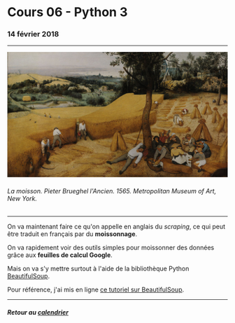 # Cours 06 - Python 3

### 14 février 2018

-----

![](/assets/bruegel-lancien-les-moissonneurs.jpeg)
###### La moisson. Pieter Brueghel l'Ancien. 1565. Metropolitan Museum of Art, New York.

-----

On va maintenant faire ce qu'on appelle en anglais du *scraping*, ce qui peut être traduit en français par du **moissonnage**.

On va rapidement voir des outils simples pour moissonner des données grâce aux **feuilles de calcul Google**.

Mais on va s'y mettre surtout à l'aide de la bibliothèque Python [BeautifulSoup](https://www.crummy.com/software/BeautifulSoup/).

Pour référence, j'ai mis en ligne [ce tutoriel sur BeautifulSoup](http://bit.ly/jhroybs4).

-----

##### Retour au [calendrier](/calendrier.md)

